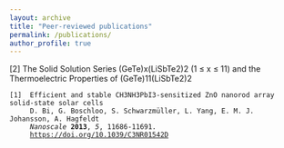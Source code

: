 ```yaml
---
layout: archive
title: "Peer-reviewed publications"
permalink: /publications/
author_profile: true 
---
```


[2] The Solid Solution Series (GeTe)x(LiSbTe2)2 (1 ≤ x ≤ 11) and the Thermoelectric Properties of (GeTe)11(LiSbTe2)2


<pre><code>[1]  Efficient and stable CH3NH3PbI3-sensitized ZnO nanorod array solid-state solar cells 
     D. Bi, G. Boschloo, S. Schwarzmüller, L. Yang, E. M. J. Johansson, A. Hagfeldt  
     <i>Nanoscale</i> <b>2013</b>, <i>5</i>, 11686-11691. 
     <a href="https://doi.org/10.1039/C3NR01542D">https://doi.org/10.1039/C3NR01542D<a/></code></pre>
